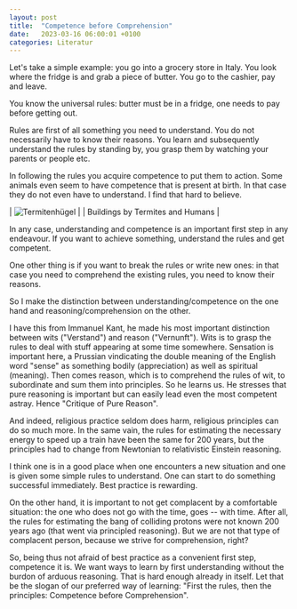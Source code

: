 ```yaml
---
layout: post
title:  "Competence before Comprehension"
date:   2023-03-16 06:00:01 +0100
categories: Literatur
---
```

Let's take a simple example: you go into a grocery store in Italy. You look where the fridge is and grab a piece of butter. You go to the cashier, pay and leave.

You know the universal rules: butter must be in a fridge, one needs to pay before getting out.

Rules are first of all something you need to understand. You do not necessarily have to know their reasons. You learn and subsequently understand the rules by standing by, you grasp them by watching your parents or people etc.

In following the rules you acquire competence to put them to action. Some animals even seem to have competence that is present at birth. In that case they do not even have to understand. I find that hard to believe.


| ![Termitenhügel](/blog/images/termite.jpeg) |
| Buildings by Termites and Humans |

In any case, understanding and competence is an important first step in any endeavour. If you want to achieve something, understand the rules and get competent.

One other thing is if you want to break the rules or write new ones: in that case you need to comprehend the existing rules, you need to know their reasons.

So I make the distinction between understanding/competence on the one hand and reasoning/comprehension on the other.

I have this from Immanuel Kant, he made his most important distinction between wits ("Verstand") and reason ("Vernunft"). Wits is to grasp the rules to deal with stuff appearing at some time somewhere. Sensation is important here, a Prussian vindicating the double meaning of the English word "sense" as something bodily (appreciation) as well as spiritual (meaning). Then comes reason, which is to comprehend the rules of wit, to subordinate and sum them into principles. So he learns us. He stresses that pure reasoning is important but can easily lead even the most competent astray. Hence "Critique of Pure Reason".

And indeed, religious practice seldom does harm, religious principles can do so much more. In the same vain, the rules for estimating the necessary energy to speed up a train have been the same for 200 years, but the principles had to change from Newtonian to relativistic Einstein reasoning.

I think one is in a good place when one encounters a new situation and one is given some simple rules to understand. One can start to do something successful immediately. Best practice is rewarding.

On the other hand, it is important to not get complacent by a comfortable situation: the one who does not go with the time, goes -- with time. After all, the rules for estimating the bang of colliding protons were not known 200 years ago (that went via principled reasoning). But we are not that type of complacent person, because we strive for comprehension, right?

So, being thus not afraid of best practice as a convenient first step, competence it is. We want ways to learn by first understanding without the burdon of arduous reasoning. That is hard enough already in itself. Let that be the slogan of our preferred way of learning: "First the rules, then the principles: Competence before Comprehension".
